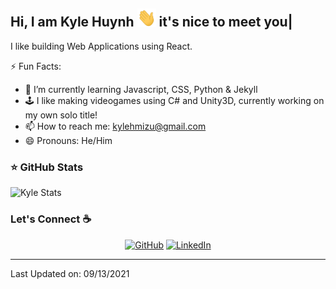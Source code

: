 
## Hi, I am Kyle Huynh <img src="https://raw.githubusercontent.com/ABSphreak/ABSphreak/master/gifs/Hi.gif" width="30px"> it's nice to meet you|

I like building Web Applications using React.

⚡ Fun Facts:
- 🌱 I’m currently learning Javascript, CSS, Python & Jekyll
- 🕹️ I like making videogames using C# and Unity3D, currently working on my own solo title!
- 📫 How to reach me: kylehmizu@gmail.com
- 😄 Pronouns: He/Him

 ### ⭐ GitHub Stats

 <p> 
    <img src="https://github-readme-stats.vercel.app/api?username=kylevh&count_private=true&show_icons=true&theme=default&line" alt="Kyle Stats" width="420"/> 
 </p>

### Let's Connect :coffee:
<p align="center">
	<a href="https://github.com/kylevh"><img src="https://img.icons8.com/bubbles/50/000000/github.png" alt="GitHub"/></a>
	<a href="https://www.linkedin.com/in/kylevhuynh/"><img src="https://img.icons8.com/bubbles/50/000000/linkedin.png" alt="LinkedIn"/></a>
	<a href="https://kylehuynh.dev"><alt="Website"/></a>
</p>

-----

Last Updated on: 09/13/2021

